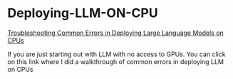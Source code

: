 # Deploying-LLM-ON-CPU
[Troubleshooting Common Errors in Deploying Large Language Models on CPUs](https://medium.com/@abduloluwaseun16/troubleshooting-common-errors-in-deploying-large-language-models-on-cpus-5e2b5f3fcbf1)

If you are just starting out with LLM with no access to GPUs. You can click on this link where I did a walkthrough of common errors in deploying LLM on CPUs
